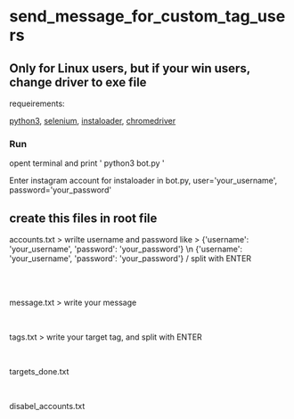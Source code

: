 # send_message_for_custom_tag_users


<h2> Only for Linux users, but if your win users, change driver to exe file </h2>


requeirements:

<a href='https://python.org'>python3</a>, <a href='https://selenium.dev'>selenium</a>, <a href='https://instaloader.github.io/'>instaloader</a>,
<a href='https://chromedriver.chromium.org/'>chromedriver</a>
<br />

<h3> Run </h3>

opent terminal and print ' python3 bot.py '
<br />

Enter instagram account for instaloader in bot.py, user='your_username', password='your_password'
<br />
<h2>create this files in root file</h2>
accounts.txt > wrilte username and password like > {'username': 'your_username', 'password': 'your_password'} \n {'username': 'your_username', 'password': 'your_password'} / split with ENTER

<br /><br />

message.txt > write your message

<br />

tags.txt > write your target tag, and split with ENTER

<br />

targets_done.txt

<br />

disabel_accounts.txt


